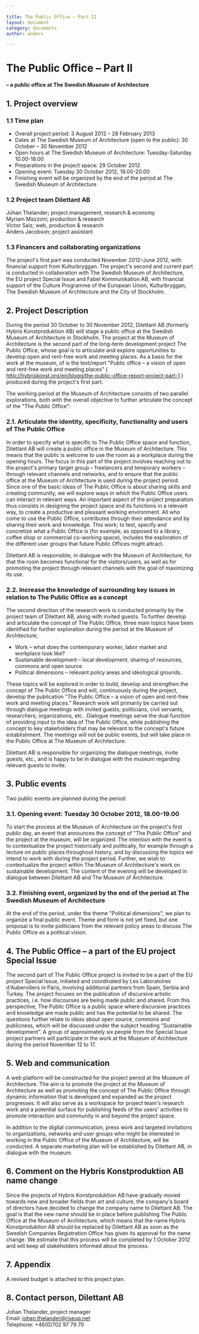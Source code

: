 ```yaml
---

title: The Public Office – Part II
layout: document  
category: documents  
author: anders

---
```


# The Public Office – Part II
**– a public office at The Swedish Museum of Architecture**

## 1. Project overview
### 1.1 Time plan
* Overall project period: 3 August 2012 – 28 February 2013 
* Dates at The Swedish Museum of Architecture (open to the public): 30 October – 30 November 2012
* Open hours at The Swedish Museum of Architecture: Tuesday-Saturday 10.00-18.00
* Preparations in the project space: 29 October 2012
* Opening event: Tuesday 30 October 2012, 18.00-20.00
* Finishing event will be organized by the end of the period at The Swedish Museum of Architecture

### 1.2 Project team Dilettant AB
Johan Thelander; project management, research & economy  
Myriam Mazzoni; production & research  
Victor Saiz; web, production & research  
Anders Jacobson; project assistant  

### 1.3 Financers and collaborating organizations
The project's first part was conducted November 2012–June 2012, with financial support from Kulturbryggan. The project's second and current part is conducted in collaboration with The Swedish Museum of Architecture, the EU project Special Issue and Fabel Kommunikation AB, with financial support of the Culture Programme of the European Union, Kulturbryggan, The Swedish Museum of Architecture and the City of Stockholm.

## 2. Project Description
During the period 30 October to 30 November 2012, Dilettant AB (formerly Hybris Konstproduktion AB) will stage a public office at the Swedish Museum of Architecture in Stockholm. The project at the Museum of Architecture is the second part of the long-term development project The Public Office, whose goal is to articulate and explore opportunities to develop open and rent-free work and meeting places. As a basis for the work at the museum, of is the text/report "Public office – a vision of open and rent-free work and meeting places" ( http://hybriskonst.org/en/blogg/the-public-office-report-project-part-1 ) produced during the project's first part.

The working period at the Museum of Architecture consists of two parallel explorations, both with the overall objective to further articulate the concept of the "The Public Office":

### 2.1. Articulate the identity, specificity, functionality and users of The Public Office
In order to specify what is specific to The Public Office space and function, Dilettant AB will create a public office in the Museum of Architecture. This means that the public is welcome to use the room as a workplace during the opening hours. The focus in this part of the project involves reaching out to the project's primary target group – freelancers and temporary workers – through relevant channels and networks, and to ensure that the public office at the Museum of Architecture is used during the project period. Since one of the basic ideas of The Public Office is about sharing skills and creating community, we will explore ways in which the Public Office users can interact in relevant ways. An important aspect of the project preparation thus consists in designing the project space and its functions in a relevant way, to create a productive and pleasant working environment. All who come to use the Public Office,  contributes through their attendance and by sharing their work and knowledge. This work; to test, specify and concretize what a Public Office is (for example, as opposed to a library, coffee shop or commercial co-working space), includes the exploration of the different user groups that future Public Offices might attract.

Dilettant AB is responsible, in dialogue with the Museum of Architecture, for that the room becomes functional for the visitors/users, as well as for promoting the project through relevant channels with the goal of maximizing its use.

### 2.2. Increase the knowledge of surrounding key issues in relation to The Public Office as a concept

The second direction of the research work is conducted primarily by the project team of Dilettant AB, along with invited guests. To further develop and articulate the concept of The Public Office, three main topics have been identified for further exploration during the period at the Museum of Architecture;

* Work – what does the contemporary worker, labor market and workplace look like?
* Sustainable development – local development, sharing of resources, commons and open source.
* Political dimensions – relevant policy areas and ideological grounds.

These topics will be explored in order to build, develop and strengthen the concept of The Public Office and will, continuously during the project, develop the publication "The Public Office – a vision of open and rent-free work and meeting places." Research work will primarily be carried out through dialogue meetings with invited guests; politicians, civil servants, researchers, organizations, etc.. Dialogue meetings serve the dual function of providing input to the idea of The Public Office, while publishing the concept to key stakeholders that may be relevant to the concept's future establishment. The meetings will not be public events, but will take place in the Public Office at The Museum of Architecture.

Dilettant AB is responsible for organizing the dialogue meetings, invite guests, etc., and is happy to be in dialogue with the museum regarding relevant guests to invite.

## 3. Public events
Two public events are planned during the period:
### 3.1. Opening event: Tuesday 30 October 2012, 18.00-19.00
To start the process at the Museum of Architecture on the project's first public day, an event that announces the concept of "The Public Office" and the project at the museum, will be organized. The intention with the event is to contextualize the project historically and politically, for example through a lecture on public places throughout history, and by discussing the topics we intend to work with during the project period. Further, we wish to contextualize the project within The Museum of Architecture's work on sustainable development. The content of the evening will be developed in dialogue between Dilettant AB and The Museum of Architecture.

### 3.2. Finishing event, organized by the end of the period at The Swedish Museum of Architecture
At the end of the period, under the theme "Political dimensions", we plan to organize a final public event. Theme and form is not yet fixed, but one proposal is to invite politicians from the relevant policy areas to discuss The Public Office as a political vision.

## 4. The Public Office – a part of the EU project Special Issue 
The second part of The Public Office project is invited to be a part of the EU project Special Issue, initiated and coordinated by Les Laboratoires d'Auberviliers in Paris, involving additional partners from Spain, Serbia and Turkey. The project focuses on the publication of discursive artistic practices, i.e. how discourses are being made public and shared. From this perspective, The Public Office is a public space where discursive practices and knowledge are made ​​public and has the potential to be shared. The questions further relate to ideas about open source, commons and publicness, which will be discussed under the subject heading “Sustainable development”.
A group of approximately six people from the Special Issue project partners will participate in the work at the Museum of Architecture during the period November 12 to 17.

## 5. Web and communication	
A web platform will be constructed for the project period at the Museum of Architecture. The aim is to promote the project at the Museum of Architecture as well as promoting the concept of The Public Office through dynamic information that is developed and expanded as the project progresses. It will also serve as a workspace for project team's research work and a potential surface for publishing feeds of the users' activities to promote interaction and community in and beyond the project space.

In addition to the digital communication, press work and targeted invitations to organizations, networks and user groups who might be interested in working in the Public Office of the Museum of Architecture, will be conducted. A separate marketing plan will be established by Dilettant AB, in dialogue with the museum.

## 6. Comment on the Hybris Konstproduktion AB name change
Since the projects of Hybris Konstproduktion AB have gradually moved towards new and broader fields than art and culture, the company's board of directors have decided to change the company name to Dilettant AB. The goal is that the new name should be in place before publishing The Public Office at the Museum of Architecture, which means that the name Hybris Konstproduktion AB should be replaced by Dilettant AB as soon as the Swedish Companies Registration Office has given its approval for the name change. We estimate that this process will be completed by 1 October 2012 and will keep all stakeholders informed about the process.

## 7. Appendix
A revised budget is attached to this project plan.

## 8. Contact person, Dilettant AB
Johan Thelander, project manager  
Email: johan.thelander@riseup.net  
Telephone: +46(0)702 97 79 70